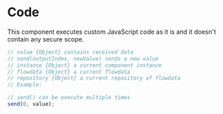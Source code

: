 # Code

This component executes custom JavaScript code as it is and it doesn't contain any secure scope.

```javascript
// value {Object} contains received data
// send(outputIndex, newValue) sends a new value
// instance {Object} a current component instance
// flowdata {Object} a current flowdata
// repository {Object} a current repository of flowdata
// Example:

// send() can be execute multiple times
send(0, value);
```